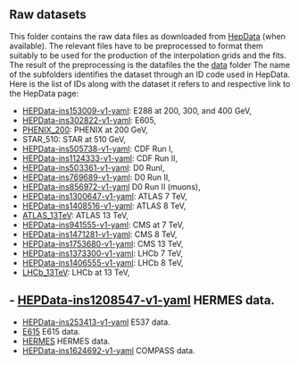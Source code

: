 ## Raw datasets

This folder contains the raw data files as downloaded from
[HepData](https://www.hepdata.net) (when available). The relevant files have to be
preprocessed to format them suitably to be used for the production of
the interpolation grids and the fits. The result of the preprocessing
is the datafiles the the [data](../data/README.md) folder The name of the
subfolders identifies the dataset through an ID code used in HepData. 
Here is the list of IDs along with the dataset it refers to and respective
link to the HepData page:

- [HEPData-ins153009-v1-yaml](https://www.hepdata.net/search/?q=ins153009): E288 at 200, 300, and 400 GeV,
- [HEPData-ins302822-v1-yaml](https://www.hepdata.net/search/?q=ins302822): E605,
- [PHENIX_200](https://arxiv.org/pdf/1805.02448.pdf): PHENIX at 200 GeV,
- STAR_510: STAR at 510 GeV,
- [HEPData-ins505738-v1-yaml](https://www.hepdata.net/search/?q=ins505738): CDF Run I,
- [HEPData-ins1124333-v1-yaml](https://www.hepdata.net/search/?q=ins1124333): CDF Run II,
- [HEPData-ins503361-v1-yaml](https://www.hepdata.net/search/?q=ins503361): D0 RunI,
- [HEPData-ins769689-v1-yaml](https://www.hepdata.net/search/?q=ins769689): D0 Run II,
- [HEPData-ins856972-v1-yaml](https://www.hepdata.net/search/?q=ins856972) D0 Run II (muons),
- [HEPData-ins1300647-v1-yaml](https://www.hepdata.net/search/?q=ins1300647): ATLAS 7 TeV,
- [HEPData-ins1408516-v1-yaml](https://www.hepdata.net/search/?q=ins1408516): ATLAS 8 TeV,
- [ATLAS_13TeV](http://arxiv.org/pdf/1912.02844.pdf): ATLAS 13 TeV,
- [HEPData-ins941555-v1-yaml](https://www.hepdata.net/search/?q=ins941555): CMS at 7 TeV,
- [HEPData-ins1471281-v1-yaml](https://www.hepdata.net/search/?q=ins1471281): CMS 8 TeV,
- [HEPData-ins1753680-v1-yaml](https://www.hepdata.net/record/ins1753680): CMS 13 TeV,
- [HEPData-ins1373300-v1-yaml](https://www.hepdata.net/search/?q=ins1373300): LHCb 7 TeV,
- [HEPData-ins1406555-v1-yaml](https://www.hepdata.net/search/?q=ins1406555): LHCb 8 TeV,
- [LHCb_13TeV](https://arxiv.org/pdf/1607.06495.pdf): LHCb at 13 TeV,
## - [HEPData-ins1208547-v1-yaml](https://www.hepdata.net/record/ins1208547) HERMES data.
- [HEPData-ins253413-v1-yaml](https://www.hepdata.net/record/ins253413) E537 data.
- [E615](https://www.hepdata.net/record/ins280845) E615 data.
- [HERMES](http://hermesmults.appspot.com) HERMES data.
- [HEPData-ins1624692-v1-yaml](https://www.hepdata.net/record/ins1624692) COMPASS data.
